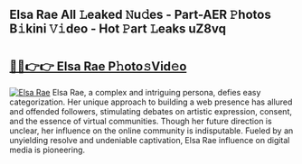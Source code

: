 ## Elsa Rae All 𝙻eaked 𝙽u𝚍es - Part-AER 𝙿hotos B𝚒kini 𝚅𝚒deo - Hot 𝙿art 𝙻eaks uZ8vq

# <h2><a href="http://ld39gsu.urlbe.top/?page=Elsa+Rae">🔗🔗👉👉 Elsa Rae P𝚑oto𝚜Vid𝚎o</a></h2>

[![Elsa Rae](https://i.imgur.com/eBuTRDB.gif)](http://ld39gsu.urlbe.top/?page=Elsa+Rae)
Elsa Rae, a complex and intriguing persona, defies easy categorization. Her unique approach to building a web presence has allured and offended followers, stimulating debates on artistic expression, consent, and the essence of virtual communities. Though her future direction is unclear, her influence on the online community is indisputable. Fueled by an unyielding resolve and undeniable captivation, Elsa Rae influence on digital media is pioneering.
